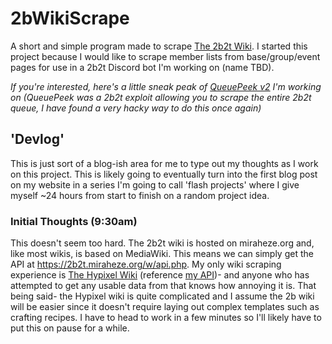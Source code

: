 # 2bWikiScrape
A short and simple program made to scrape [The 2b2t Wiki](https://2b2t.miraheze.org). I started this project because I would like to scrape member lists from base/group/event pages for use in a 2b2t Discord bot I'm working on (name TBD).

*If you're interested, here's a little sneak peak of [QueuePeek v2](https://enby.pics/u/DVp9z9.png) I'm working on (QueuePeek was a 2b2t exploit allowing you to scrape the entire 2b2t queue, I have found a very hacky way to do this once again)*

## 'Devlog'
This is just sort of a blog-ish area for me to type out my thoughts as I work on this project. This is likely going to eventually turn into the first blog post on my website in a series I'm going to call 'flash projects' where I give myself ~24 hours from start to finish on a random project idea.
### Initial Thoughts (9:30am)
This doesn't seem too hard. The 2b2t wiki is hosted on miraheze.org and, like most wikis, is based on MediaWiki. This means we can simply get the API at https://2b2t.miraheze.org/w/api.php. My only wiki scraping experience is [The Hypixel Wiki](https://wiki.hypixel.net) (reference [my API](https://api.ragingenby.dev/#tag/Scraping/operation/GET_wiki_user))- and anyone who has attempted to get any usable data from that knows how annoying it is. That being said- the Hypixel wiki is quite complicated and I assume the 2b wiki will be easier since it doesn't require laying out complex templates such as crafting recipes. I have to head to work in a few minutes so I'll likely have to put this on pause for a while.